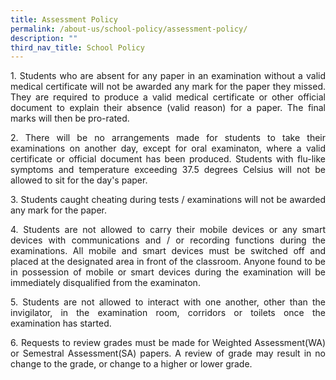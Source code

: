 ```yaml
---
title: Assessment Policy
permalink: /about-us/school-policy/assessment-policy/
description: ""
third_nav_title: School Policy
---
```

<p style="text-align: justify;">1.  Students who are absent for any paper in an examination without a valid medical certificate will not be awarded any mark for the paper they missed. They are required to produce a valid medical certificate or other official document to explain their absence (valid reason) for a paper. The final marks will then be pro-rated.  
      
    
</p><p style="text-align: justify;">2.  There will be no arrangements made for students to take their examinations on another day, except for oral examinaton, where a valid certificate or official document has been produced. Students with flu-like symptoms and temperature exceeding 37.5 degrees Celsius will not be allowed to sit for the day's paper.  
      
    
</p><p style="text-align: justify;">3.  Students caught cheating during tests / examinations will not be awarded any mark for the paper.  
      
    
</p><p style="text-align: justify;">4.  Students are not allowed to carry their mobile devices or any smart devices with communications and / or recording functions during the examinations. All mobile and smart devices must be switched off and placed at the designated area in front of the classroom. Anyone found to be in possession of mobile or smart devices during the examination will be immediately disqualified from the examinaton.  
      
    
</p><p style="text-align: justify;">5.  Students are not allowed to interact with one another, other than the invigilator, in the examination room, corridors or toilets once the examination has started.  
      
    
</p><p style="text-align: justify;">6.  Requests to review grades must be made for Weighted Assessment(WA) or Semestral Assessment(SA) papers. A review of grade may result in no change to the grade, or change to a higher or lower grade.</p>